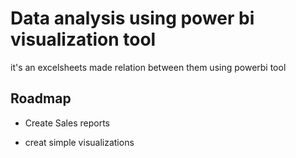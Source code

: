 
# Data analysis using power bi visualization tool

 it's an excelsheets  made relation between them  using powerbi tool  


## Roadmap

- Create Sales reports

- creat simple visualizations

